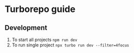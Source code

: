 # Turborepo guide

## Development

1. To start all projects `npm run dev`
2. To run single project `npx turbo run dev --filter=4focus`
